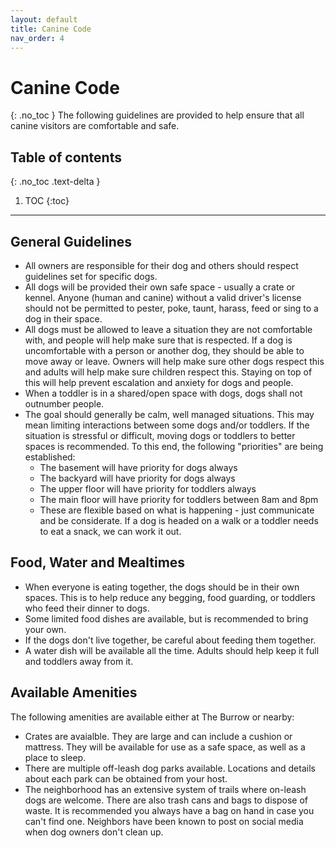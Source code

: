 ```yaml
---
layout: default
title: Canine Code
nav_order: 4
---
```


# Canine Code
{: .no_toc }
The following guidelines are provided to help ensure that all canine visitors are comfortable and safe.

## Table of contents
{: .no_toc .text-delta }

1. TOC
{:toc}

---

## General Guidelines
 - All owners are responsible for their dog and others should respect guidelines set for specific dogs.
 - All dogs will be provided their own safe space - usually a crate or kennel. Anyone (human and canine)
    without a valid driver's license should not be permitted to pester, poke, taunt, harass, feed or sing
    to a dog in their space.
 - All dogs must be allowed to leave a situation they are not comfortable with, and people will help make
    sure that is respected. If a dog is uncomfortable with a person or another dog, they should be able
    to move away or leave. Owners will help make sure other dogs respect this and adults will help make sure children respect this. Staying on top of this will help prevent escalation and anxiety for
    dogs and people.
 - When a toddler is in a shared/open space with dogs, dogs shall not outnumber people.
 - The goal should generally be calm, well managed situations. This may mean limiting interactions between
    some dogs and/or toddlers. If the situation is stressful or difficult, moving dogs or toddlers to
    better spaces is recommended. To this end, the following "priorities" are being established:
   - The basement will have priority for dogs always
   - The backyard will have priority for dogs always
   - The upper floor will have priority for toddlers always
   - The main floor will have priority for toddlers between 8am and 8pm
   - These are flexible based on what is happening - just communicate and be considerate. If a dog is
        headed on a walk or a toddler needs to eat a snack, we can work it out.

## Food, Water and Mealtimes
 - When everyone is eating together, the dogs should be in their own spaces. This is to help reduce
    any begging, food guarding, or toddlers who feed their dinner to dogs.
 - Some limited food dishes are available, but is recommended to bring your own.
 - If the dogs don't live together, be careful about feeding them together.
 - A water dish will be available all the time. Adults should help keep it full and toddlers away from it.

## Available Amenities
The following amenities are available either at The Burrow or nearby:
 - Crates are avaialble. They are large and can include a cushion or mattress. They will be available for
    use as a safe space, as well as a place to sleep.
 - There are multiple off-leash dog parks available. Locations and details about each park can be obtained
    from your host.
 - The neighborhood has an extensive system of trails where on-leash dogs are welcome. There are also
    trash cans and bags to dispose of waste. It is recommended you always have a bag on hand in case
    you can't find one. Neighbors have been known to post on social media when dog owners don't clean up.


